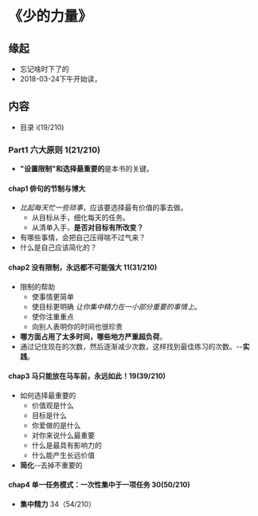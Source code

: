 # 《少的力量》

## 缘起

+ 忘记啥时下了的
+ 2018-03-24下午开始读，

## 内容

+ 目录  i(19/210)

### Part1 六大原则 1(21/210)

+ **"设置限制"**和**选择最重要的**是本书的关键。

#### chap1 俳句的节制与博大

+ *比起每天忙一些琐事*，应该要选择最有价值的事去做。
  + 从目标从手，细化每天的任务。
  + 从清单入手，**是否对目标有所改变？**
+ 有哪些事情，会把自己压得喘不过气来？
+ 什么是自己应该简化的？

#### chap2 没有限制，永远都不可能强大 11(31/210)

+ 限制的帮助
  + 使事情更简单
  + 使目标更明确 *让你集中精力在一小部分重要的事情上*。
  + 使你注重重点
  + 向别人表明你的时间也很珍贵
+ **哪方面占用了太多时间，哪些地方严重超负荷**。
+ 通过记住现在的次数，然后逐渐减少次数，这样找到最佳练习的次数。--**实践**。

#### chap3 马只能放在马车前，永远如此！19(39/210)

+ 如何选择最重要的
  + 价值观是什么
  + 目标是什么
  + 你爱做的是什么
  + 对你来说什么最重要
  + 什么是最具有影响力的
  + 什么能产生长远价值
+ **简化**--去掉不重要的

#### chap4 单一任务模式：一次性集中于一项任务 30(50/210)

+ **集中精力**  34（54/210）